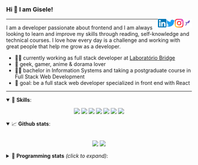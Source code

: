 <h3>Hi 👋 I am Gisele!</h3>

[<img align="right" width="23rem" src="./assets/icons/rocketseat-white.png"/>](https://app.rocketseat.com.br/me/gisabernardess/)
[<img align="right" width="23rem" src="./assets/icons/instagram.png" alt="Instagram: @gisabernardess"/>](https://www.instagram.com/gisabernardess/)
[<img align="right" width="23rem" src="./assets/icons/twitter.png"/>](https://twitter.com/gisabernardess/)
[<img align="right" width="23rem" src="./assets/icons/linkedin.png"/>](https://www.linkedin.com/in/gisabernardess/)

---

I am a developer passionate about frontend and I am always looking to learn and improve my skills through reading, self-knowledge and technical courses. I love how every day is a challenge and working with great people that help me grow as a developer.

- 👩‍💻 currently working as full stack developer at <a href="https://bridge.ufsc.br/" rel="nofollow">Laboratório Bridge</a>
- 💜 geek, gamer, anime & dorama lover
- 👩‍🎓 bachelor in Information Systems and taking a postgraduate course in Full Stack Web Development
- 🎯 goal: be a full stack web developer specialized in front end with React

---

<details open>
  <summary>🚀 <b>Skills</b>:</summary>

<p align="center">
  <img src="https://img.shields.io/badge/html-%23E34F26.svg?&style=for-the-badge&logo=html5&logoColor=white"/>
  <img src="https://img.shields.io/badge/css-%231572B6.svg?&style=for-the-badge&logo=css3&logoColor=white"/>
  <img src="https://img.shields.io/badge/javascript-%23F7DF1E.svg?&style=for-the-badge&logo=javascript&logoColor=white"/>
  <img src="https://img.shields.io/badge/typescript-%23007ACC.svg?&style=for-the-badge&logo=typescript&logoColor=white"/>
  <img src="https://img.shields.io/badge/react-%2361DAFB.svg?&style=for-the-badge&logo=react&logoColor=white"/>
  <img src="https://img.shields.io/badge/nodejs-%23339933.svg?&style=for-the-badge&logo=node.js&logoColor=white"/>
  <img src="https://img.shields.io/badge/git-%23F05033.svg?&style=for-the-badge&logo=git&logoColor=white"/>
</p>

</details>

<details open>
  <summary>📈 <b>Github stats</b>:</summary>
  <br>
  <p align="center">
  <img src="https://github-readme-stats.vercel.app/api?username=gisabernardess&show_icons=true&include_all_commits=true&count_private=true&&hide=issues&theme=radical"/>
  <img src = "https://github-readme-stats.vercel.app/api/top-langs/?username=gisabernardess&layout=compact&theme=tokyonight">
  </p>

</details>

<details>
  <summary>🤖 <b>Programming stats</b> <em>(click to expand)</em>:</summary>
  <br/>

  <!--START_SECTION:waka-->

![Profile Views](http://img.shields.io/badge/Profile%20Views-121-blue)

![Lines of code](https://img.shields.io/badge/From%20Hello%20World%20I've%20written-99.4%20million%20Lines%20of%20code-blue)

**🐱 My GitHub Data**

> 🏆 348 Contributions in year 2020
>
> 📦 Used 41.8 kB in GitHub's Storage
>
> 💼 Opted to Hire
>
> 📜 29 Public Repositories
>
> 🔑 0 Owned Private Repository
>
> **I'm an early 🐤**

```text
🌞 Morning    67 commits     █████░░░░░░░░░░░░░░░░░░░░   22.04%
🌆 Daytime    145 commits    ████████████░░░░░░░░░░░░░   47.7%
🌃 Evening    89 commits     ███████░░░░░░░░░░░░░░░░░░   29.28%
🌙 Night      3 commits      ░░░░░░░░░░░░░░░░░░░░░░░░░   0.99%

```

📅 **I'm Most Productive on Wednesdays**

```text
Monday       40 commits     ███░░░░░░░░░░░░░░░░░░░░░░   13.16%
Tuesday      42 commits     ███░░░░░░░░░░░░░░░░░░░░░░   13.82%
Wednesday    62 commits     █████░░░░░░░░░░░░░░░░░░░░   20.39%
Thursday     37 commits     ███░░░░░░░░░░░░░░░░░░░░░░   12.17%
Friday       29 commits     ██░░░░░░░░░░░░░░░░░░░░░░░   9.54%
Saturday     44 commits     ███░░░░░░░░░░░░░░░░░░░░░░   14.47%
Sunday       50 commits     ████░░░░░░░░░░░░░░░░░░░░░   16.45%

```

📊 **This week I spent my time on**

```text
💬 Languages:
Markdown                 26 mins             █████████████████████░░░░   84.9%
YAML                     4 mins              ███░░░░░░░░░░░░░░░░░░░░░░   15.1%

🔥 Editors:
VS Code                  31 mins             █████████████████████████   100.0%

💻 Operating Systems:
Linux                    31 mins             █████████████████████████   100.0%

```

**I mostly code in JavaScript**

```text
JavaScript               16 repos            ██████████░░░░░░░░░░░░░░░   43.24%
TypeScript               8 repos             █████░░░░░░░░░░░░░░░░░░░░   21.62%
Java                     7 repos             ████░░░░░░░░░░░░░░░░░░░░░   18.92%
TeX                      3 repos             ██░░░░░░░░░░░░░░░░░░░░░░░   8.11%
HTML                     2 repos             █░░░░░░░░░░░░░░░░░░░░░░░░   5.41%

```

**Timeline**

![Chart not found](https://github.com/gisabernardess/gisabernardess/blob/master/charts/bar_graph.png)

<!--END_SECTION:waka-->
</details>
